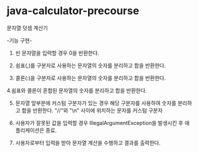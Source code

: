 # java-calculator-precourse
 문자열 덧셈 계산기

-기능 구현-

1. 빈 문자열을 입력할 경우 0을 반환한다.

2. 쉼표(,)를 구분자로 사용하는 문자열의 숫자를 분리하고 합을 반환한다.

3. 콜론(:)을 구분자로 사용하는 문자열의 숫자를 분리하고 합을 반환한다.

4.쉼표와 콜론이 혼합된 문자열의 숫자를 분리하고 합을 반환한다.

5. 문자열 앞부분에 커스텀 구분자가 있는 경우 해당 구분자를 사용하여 숫자를 분리하고 합을 반환한다. "//"와 "\n" 사이에 위치하는 문자를 커스텀 구분자

6. 사용자가 잘못된 값을 입력할 경우 IllegalArgumentException을 발생시킨 후 애플리케이션은 종료.

7. 사용자로부터 입력을 받아 문자열 계산을 수행하고 결과를 출력한다.